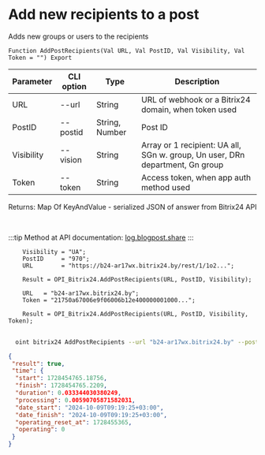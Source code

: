 ﻿---
sidebar_position: 7
---

# Add new recipients to a post
 Adds new groups or users to the recipients



`Function AddPostRecipients(Val URL, Val PostID, Val Visibility, Val Token = "") Export`

  | Parameter | CLI option | Type | Description |
  |-|-|-|-|
  | URL | --url | String | URL of webhook or a Bitrix24 domain, when token used |
  | PostID | --postid | String, Number | Post ID |
  | Visibility | --vision | String | Array or 1 recipient: UA all, SGn w. group, Un user, DRn department, Gn group |
  | Token | --token | String | Access token, when app auth method used |

  
  Returns:  Map Of KeyAndValue - serialized JSON of answer from Bitrix24 API

<br/>

:::tip
Method at API documentation: [log.blogpost.share](https://dev.1c-bitrix.ru/rest_help/log/log_blogpost_share.php)
:::
<br/>


```bsl title="Code example"
    Visibility = "UA";
    PostID     = "970";
    URL        = "https://b24-ar17wx.bitrix24.by/rest/1/1o2...";

    Result = OPI_Bitrix24.AddPostRecipients(URL, PostID, Visibility);

    URL   = "b24-ar17wx.bitrix24.by";
    Token = "21750a67006e9f06006b12e400000001000...";

    Result = OPI_Bitrix24.AddPostRecipients(URL, PostID, Visibility, Token);
```



```sh title="CLI command example"
    
  oint bitrix24 AddPostRecipients --url "b24-ar17wx.bitrix24.by" --postid "440" --vision "UA" --token "fe3fa966006e9f06006b12e400000001000..."

```

```json title="Result"
{
 "result": true,
 "time": {
  "start": 1728454765.18756,
  "finish": 1728454765.2209,
  "duration": 0.033344030380249,
  "processing": 0.00590705871582031,
  "date_start": "2024-10-09T09:19:25+03:00",
  "date_finish": "2024-10-09T09:19:25+03:00",
  "operating_reset_at": 1728455365,
  "operating": 0
 }
}
```

